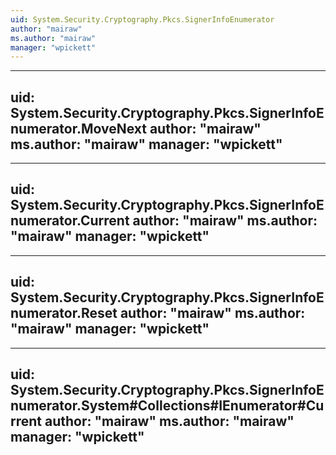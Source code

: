 ```yaml
---
uid: System.Security.Cryptography.Pkcs.SignerInfoEnumerator
author: "mairaw"
ms.author: "mairaw"
manager: "wpickett"
---
```


---
uid: System.Security.Cryptography.Pkcs.SignerInfoEnumerator.MoveNext
author: "mairaw"
ms.author: "mairaw"
manager: "wpickett"
---

---
uid: System.Security.Cryptography.Pkcs.SignerInfoEnumerator.Current
author: "mairaw"
ms.author: "mairaw"
manager: "wpickett"
---

---
uid: System.Security.Cryptography.Pkcs.SignerInfoEnumerator.Reset
author: "mairaw"
ms.author: "mairaw"
manager: "wpickett"
---

---
uid: System.Security.Cryptography.Pkcs.SignerInfoEnumerator.System#Collections#IEnumerator#Current
author: "mairaw"
ms.author: "mairaw"
manager: "wpickett"
---
